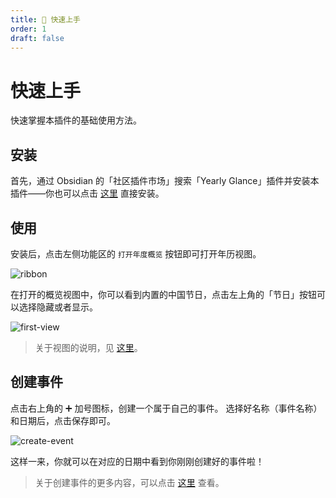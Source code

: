 ```yaml
---
title: 🚀 快速上手
order: 1
draft: false
---
```


# 快速上手

快速掌握本插件的基础使用方法。

## 安装

首先，通过 Obsidian 的「社区插件市场」搜索「Yearly Glance」插件并安装本插件——你也可以点击 [这里](https://obsidian.md/plugins?id=yearly-glance) 直接安装。

## 使用

安装后，点击左侧功能区的 `打开年度概览` 按钮即可打开年历视图。

![ribbon](/images/doc/YG/ribbon-zh.png)

在打开的概览视图中，你可以看到内置的中国节日，点击左上角的「节日」按钮可以选择隐藏或者显示。

![first-view](/images/doc/YG/first-view-zh.png)

> 关于视图的说明，见 [这里](./view)。

## 创建事件

点击右上角的 ➕ 加号图标，创建一个属于自己的事件。
选择好名称（事件名称）和日期后，点击保存即可。

![create-event](/images/doc/YG/create-event-zh.png)

这样一来，你就可以在对应的日期中看到你刚刚创建好的事件啦！

> 关于创建事件的更多内容，可以点击 [这里](./event) 查看。
